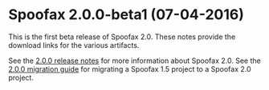 # Spoofax 2.0.0-beta1 (07-04-2016)

This is the first beta release of Spoofax 2.0.
These notes provide the download links for the various artifacts.

See the [2.0.0 release notes](2.0.0.md) for more information about Spoofax 2.0.
See the [2.0.0 migration guide](../migrate/2.0.0.md) for migrating a Spoofax 1.5 project to a Spoofax 2.0 project.

